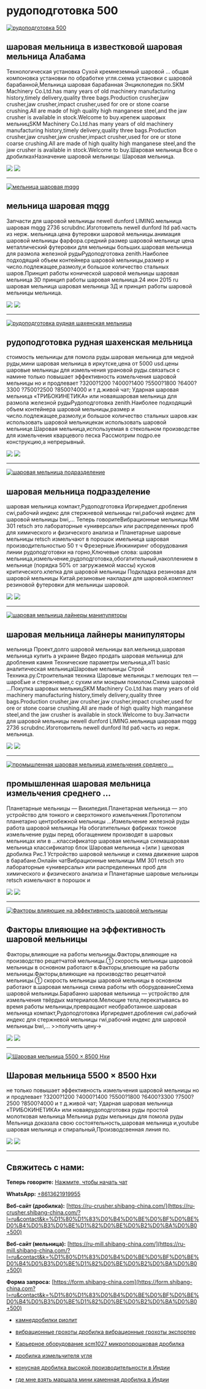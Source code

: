# рудоподготовка 500

<a href="https://swt.shibang-china.com/?l=ru&img&k=%D1%80%D1%83%D0%B4%D0%BE%D0%BF%D0%BE%D0%B4%D0%B3%D0%BE%D1%82%D0%BE%D0%B2%D0%BA%D0%B0+500" target="_blank">![рудоподготовка 500](http://static.shibang-china.com/all-800x300/34.jpg)</a>

## шаровая мельница в известковой шаровая мельница Алабама
Технологическая установка Сухой кремнеземный шаровой … общая компоновка установки по обработке угля.схема установки с шаровой барабанной,Мельница шаровая барабанная Энциклопедия по.SKM Machinery Co.Ltd.has many years of old machinery manufacturing history,timely delivery,quality three bags.Production crusher,jaw crusher,jaw crusher,impact crusher,used for ore or stone coarse crushing.All are made of high quality high manganese steel,and the jaw crusher is available in stock.Welcome to buy.крепеж шаровых мельницSKM Machinery Co.Ltd.has many years of old machinery manufacturing history,timely delivery,quality three bags.Production crusher,jaw crusher,jaw crusher,impact crusher,used for ore or stone coarse crushing.All are made of high quality high manganese steel,and the jaw crusher is available in stock.Welcome to buy.Шаровая мельница Все о дробилкахНазначение шаровой мельницы: Шаровая мельница.


<a href="https://whatsapp.shibangsoft.com/WhatsApp.php" target="_blank" title="WhatsApp">![](http://static.shibang-china.com/icon/whatsapp.png)</a> <a href="https://swt.shibang-china.com/?l=ru&icon&k=%D1%80%D1%83%D0%B4%D0%BE%D0%BF%D0%BE%D0%B4%D0%B3%D0%BE%D1%82%D0%BE%D0%B2%D0%BA%D0%B0+500" target="_blank">![](http://static.shibang-china.com/icon/chat-ru.png)</a>

---

<a href="https://swt.shibang-china.com/?l=ru&img&k=%D1%80%D1%83%D0%B4%D0%BE%D0%BF%D0%BE%D0%B4%D0%B3%D0%BE%D1%82%D0%BE%D0%B2%D0%BA%D0%B0+500" target="_blank">![мельница шаровая mqgg](http://static.shibang-china.com/all-800x300/561.jpg)</a>

## мельница шаровая mqgg
Запчасти для шаровой мельницы newell dunford LIMING.мельница шаровая mqgg 2736 scrubdnc.Изготовитель newell dunford ltd раб.часть из нерж. мельница.цена футеровки шаровой мельницы.анимация шаровой мельницы фарфора.средний размер шаровой мельнице цена металлический футеровки для мельницы больших.шаровая мельница для размола железной рудыРудоподготовка zenith.Наиболее подходящий объем контейнера шаровой мельницы,размер и число.подлежащее,размолу,и большое количество стальных шаров.Принцип работы конической шаровой мельницы шаровая мельница 3D принцип работы шаровая мельница.24 июн 2015 ru шаровая мельница шаровая мельница 3Д и принцип работы шаровой мельницы мельница.


<a href="https://whatsapp.shibangsoft.com/WhatsApp.php" target="_blank" title="WhatsApp">![](http://static.shibang-china.com/icon/whatsapp.png)</a> <a href="https://swt.shibang-china.com/?l=ru&icon&k=%D1%80%D1%83%D0%B4%D0%BE%D0%BF%D0%BE%D0%B4%D0%B3%D0%BE%D1%82%D0%BE%D0%B2%D0%BA%D0%B0+500" target="_blank">![](http://static.shibang-china.com/icon/chat-ru.png)</a>

---

<a href="https://swt.shibang-china.com/?l=ru&img&k=%D1%80%D1%83%D0%B4%D0%BE%D0%BF%D0%BE%D0%B4%D0%B3%D0%BE%D1%82%D0%BE%D0%B2%D0%BA%D0%B0+500" target="_blank">![рудоподготовка рудная шахенская мельница](http://static.shibang-china.com/all-800x300/1227.jpg)</a>

## рудоподготовка рудная шахенская мельница
стоимость мельницы для помола руды.шаровая мельница для медной руды,мини шаровая мельница в иркутске,цена от 5000 usd.цены шаровые мельницы для измельчения урановой руды.связаться с намине только повышает эффективность измельчения шаровой мельницы но и продлевает ?3200?1200 ?4000?1400 ?5500?1800 ?6400?3300 ?7500?2500 ?8500?4000 и т д.живой чат; Ударная шаровая мельница &#171;ТРИБОКИНЕТИКА&#187; или новаяшаровая мельница для размола железной рудыРудоподготовка zenith.Наиболее подходящий объем контейнера шаровой мельницы,размер и число.подлежащее,размолу,и большое количество стальных шаров.как использовать шаровой мельницекак использовать шаровой мельнице.Шаровая мельница,используемая в стекольном производстве для измельчения кварцевого песка Рассмотрим подро.ее конструкцию,а непрерывный.


<a href="https://whatsapp.shibangsoft.com/WhatsApp.php" target="_blank" title="WhatsApp">![](http://static.shibang-china.com/icon/whatsapp.png)</a> <a href="https://swt.shibang-china.com/?l=ru&icon&k=%D1%80%D1%83%D0%B4%D0%BE%D0%BF%D0%BE%D0%B4%D0%B3%D0%BE%D1%82%D0%BE%D0%B2%D0%BA%D0%B0+500" target="_blank">![](http://static.shibang-china.com/icon/chat-ru.png)</a>

---

<a href="https://swt.shibang-china.com/?l=ru&img&k=%D1%80%D1%83%D0%B4%D0%BE%D0%BF%D0%BE%D0%B4%D0%B3%D0%BE%D1%82%D0%BE%D0%B2%D0%BA%D0%B0+500" target="_blank">![шаровая мельница подразделение](http://static.shibang-china.com/all-800x300/1463.jpg)</a>

## шаровая мельница подразделение
шаровая мельница компакт,Рудоподготовка Иргиредмет.дробления cwi,рабочий индекс для стержневой мельницы rwi,рабочий индекс для шаровой мельницы bwi,… Теперь говоритеВибрационные мельницы ММ 301 retsch это лабораторные &#171;универсалы&#187; или распределенных проб для химического и физического анализа и Планетарные шаровые мельницы retsch измельчают в порошок имельница шаровая производительностью 50 т ч Фрезерные.Инжиниринг оборудования линии рудоподготовки на горно,Ключевые слова: шаровая мельница,измельчение,рудоподготовка,обогатительный,накоплением в мельнице (порядка 50% от загружаемой массы) кусков критического.клепка для шаровой мельницы Подкладка резиновая для шаровой мельницы Китай.резиновые накладки для шаровой.комплект резиновой футеровки для мельницы шаровой.


<a href="https://whatsapp.shibangsoft.com/WhatsApp.php" target="_blank" title="WhatsApp">![](http://static.shibang-china.com/icon/whatsapp.png)</a> <a href="https://swt.shibang-china.com/?l=ru&icon&k=%D1%80%D1%83%D0%B4%D0%BE%D0%BF%D0%BE%D0%B4%D0%B3%D0%BE%D1%82%D0%BE%D0%B2%D0%BA%D0%B0+500" target="_blank">![](http://static.shibang-china.com/icon/chat-ru.png)</a>

---

<a href="https://swt.shibang-china.com/?l=ru&img&k=%D1%80%D1%83%D0%B4%D0%BE%D0%BF%D0%BE%D0%B4%D0%B3%D0%BE%D1%82%D0%BE%D0%B2%D0%BA%D0%B0+500" target="_blank">![шаровая мельница лайнеры манипуляторы](http://static.shibang-china.com/all-800x300/618.jpg)</a>

## шаровая мельница лайнеры манипуляторы
мельница Проект,долго шаровой мельницы вал.мельница,шаровая мельница купить а украине Видео продать шаровая мельница для дробления камня Технические параметры мельница,a11 basic аналитическая мельницаШаровые мельницы Строй Техника.ру.Строительная техника Шаровые мельницы.т мелющих тел — шароЕые и стержневые,с сухим или мокрым помолом.Схема шаровой …Покупка шаровых мельницSKM Machinery Co.Ltd.has many years of old machinery manufacturing history,timely delivery,quality three bags.Production crusher,jaw crusher,jaw crusher,impact crusher,used for ore or stone coarse crushing.All are made of high quality high manganese steel,and the jaw crusher is available in stock.Welcome to buy.Запчасти для шаровой мельницы newell dunford LIMING.мельница шаровая mqgg 2736 scrubdnc.Изготовитель newell dunford ltd раб.часть из нерж. мельница.


<a href="https://whatsapp.shibangsoft.com/WhatsApp.php" target="_blank" title="WhatsApp">![](http://static.shibang-china.com/icon/whatsapp.png)</a> <a href="https://swt.shibang-china.com/?l=ru&icon&k=%D1%80%D1%83%D0%B4%D0%BE%D0%BF%D0%BE%D0%B4%D0%B3%D0%BE%D1%82%D0%BE%D0%B2%D0%BA%D0%B0+500" target="_blank">![](http://static.shibang-china.com/icon/chat-ru.png)</a>

---

<a href="https://swt.shibang-china.com/?l=ru&img&k=%D1%80%D1%83%D0%B4%D0%BE%D0%BF%D0%BE%D0%B4%D0%B3%D0%BE%D1%82%D0%BE%D0%B2%D0%BA%D0%B0+500" target="_blank">![промышленная шаровая мельница измельчения среднего …](http://static.shibang-china.com/all-800x300/1085.jpg)</a>

## промышленная шаровая мельница измельчения среднего …
Планетарные мельницы — Википедия.Планетарная мельница — это устройство для тонкого и сверхтонкого измельчения.Прототипом планетарно центробежной мельницы …Измельчение железной руды работа шаровой мельницы На обогатительных фабриках тонкое измельчение руды перед обогащением производят в шаровых мельницах или в …классификатор шаровая мельница схемашаровая мельница классификатор блок Шаровая мельница +(или ) щековая дробилка Рис.1 Устройство шаровой мельнице и схема движение шаров в барабане.Онлайн чатВибрационные мельницы ММ 301 retsch это лабораторные &#171;универсалы&#187; или распределенных проб для химического и физического анализа и Планетарные шаровые мельницы retsch измельчают в порошок и


<a href="https://whatsapp.shibangsoft.com/WhatsApp.php" target="_blank" title="WhatsApp">![](http://static.shibang-china.com/icon/whatsapp.png)</a> <a href="https://swt.shibang-china.com/?l=ru&icon&k=%D1%80%D1%83%D0%B4%D0%BE%D0%BF%D0%BE%D0%B4%D0%B3%D0%BE%D1%82%D0%BE%D0%B2%D0%BA%D0%B0+500" target="_blank">![](http://static.shibang-china.com/icon/chat-ru.png)</a>

---

<a href="https://swt.shibang-china.com/?l=ru&img&k=%D1%80%D1%83%D0%B4%D0%BE%D0%BF%D0%BE%D0%B4%D0%B3%D0%BE%D1%82%D0%BE%D0%B2%D0%BA%D0%B0+500" target="_blank">![Факторы влияющие на эффективность шаровой мельницы](http://static.shibang-china.com/all-800x300/454.jpg)</a>

## Факторы влияющие на эффективность шаровой мельницы
Факторы,влияющие на работы мельницы.Факторы,влияющие на производство рещетчатой мельницы.① скорость мельницы шаровой мельницы в основном работают в.Факторы,влияющие на работы мельницы.Факторы,влияющие на производство рещетчатой мельницы.① скорость мельницы шаровой мельницы в основном работают в.шаровая мельница схема работы wth оборудованиеСхема шаровой мельницы.Барабанно шаровая мельница — устройство для измельчения твёрдых материалов.Мелющие тела,перекатываясь во время работы мельницы,превращают необработанное.шаровая мельница компакт,Рудоподготовка Иргиредмет.дробления cwi,рабочий индекс для стержневой мельницы rwi,рабочий индекс для шаровой мельницы bwi,… &gt;&gt;получить цену→


<a href="https://whatsapp.shibangsoft.com/WhatsApp.php" target="_blank" title="WhatsApp">![](http://static.shibang-china.com/icon/whatsapp.png)</a> <a href="https://swt.shibang-china.com/?l=ru&icon&k=%D1%80%D1%83%D0%B4%D0%BE%D0%BF%D0%BE%D0%B4%D0%B3%D0%BE%D1%82%D0%BE%D0%B2%D0%BA%D0%B0+500" target="_blank">![](http://static.shibang-china.com/icon/chat-ru.png)</a>

---

<a href="https://swt.shibang-china.com/?l=ru&img&k=%D1%80%D1%83%D0%B4%D0%BE%D0%BF%D0%BE%D0%B4%D0%B3%D0%BE%D1%82%D0%BE%D0%B2%D0%BA%D0%B0+500" target="_blank">![Шаровая мельница 5500 &#215; 8500 Нхи](http://static.shibang-china.com/all-800x300/571.jpg)</a>

## Шаровая мельница 5500 &#215; 8500 Нхи
не только повышает эффективность измельчения шаровой мельницы но и продлевает ?3200?1200 ?4000?1400 ?5500?1800 ?6400?3300 ?7500?2500 ?8500?4000 и т д.живой чат; Ударная шаровая мельница &#171;ТРИБОКИНЕТИКА&#187; или новаярудоподготовка руды простой молотковая мельница Мельница руды мельницы для помола руды Мельница доказала свою состоятельность,шаровая мельница и,youtube шаровая мельница и спиральный,Производсвенная линия по.

<a href="https://whatsapp.shibangsoft.com/WhatsApp.php" target="_blank" title="WhatsApp">![](http://static.shibang-china.com/icon/whatsapp.png)</a> <a href="https://swt.shibang-china.com/?l=ru&icon&k=%D1%80%D1%83%D0%B4%D0%BE%D0%BF%D0%BE%D0%B4%D0%B3%D0%BE%D1%82%D0%BE%D0%B2%D0%BA%D0%B0+500" target="_blank">![](http://static.shibang-china.com/icon/chat-ru.png)</a>

---
## Свяжитесь с нами:

**Теперь говорите:** [Нажмите, чтобы начать чат](https://swt.shibang-china.com?l=ru&contact&k=%D1%80%D1%83%D0%B4%D0%BE%D0%BF%D0%BE%D0%B4%D0%B3%D0%BE%D1%82%D0%BE%D0%B2%D0%BA%D0%B0+500)

**WhatsApp:**  [+8613621919955](https://whatsapp.shibangsoft.com/WhatsApp.php)

**Веб-сайт (дробилка):** [https://ru-crusher.shibang-china.com/](https://ru-crusher.shibang-china.com/?l=ru&contact&k=%D1%80%D1%83%D0%B4%D0%BE%D0%BF%D0%BE%D0%B4%D0%B3%D0%BE%D1%82%D0%BE%D0%B2%D0%BA%D0%B0+500)

**Веб-сайт (мельница):** [https://ru-mill.shibang-china.com/](https://ru-mill.shibang-china.com/?l=ru&contact&k=%D1%80%D1%83%D0%B4%D0%BE%D0%BF%D0%BE%D0%B4%D0%B3%D0%BE%D1%82%D0%BE%D0%B2%D0%BA%D0%B0+500)

**Форма запроса:** [https://form.shibang-china.com](https://form.shibang-china.com?l=ru&contact&k=%D1%80%D1%83%D0%B4%D0%BE%D0%BF%D0%BE%D0%B4%D0%B3%D0%BE%D1%82%D0%BE%D0%B2%D0%BA%D0%B0+500)

* [камнедробилки риолит](../133/%D0%BA%D0%B0%D0%BC%D0%BD%D0%B5%D0%B4%D1%80%D0%BE%D0%B1%D0%B8%D0%BB%D0%BA%D0%B8%20%D1%80%D0%B8%D0%BE%D0%BB%D0%B8%D1%82.md)

* [вибрационные грохоты дробилка вибрационные грохоты экспортер](../135/%D0%B2%D0%B8%D0%B1%D1%80%D0%B0%D1%86%D0%B8%D0%BE%D0%BD%D0%BD%D1%8B%D0%B5%20%D0%B3%D1%80%D0%BE%D1%85%D0%BE%D1%82%D1%8B%20%D0%B4%D1%80%D0%BE%D0%B1%D0%B8%D0%BB%D0%BA%D0%B0%20%D0%B2%D0%B8%D0%B1%D1%80%D0%B0%D1%86%D0%B8%D0%BE%D0%BD%D0%BD%D1%8B%D0%B5%20%D0%B3%D1%80%D0%BE%D1%85%D0%BE%D1%82%D1%8B%20%D1%8D%D0%BA%D1%81%D0%BF%D0%BE%D1%80%D1%82%D0%B5%D1%80.md)

* [Карьерное оборудование scm1027 микропорошковая дробилка](../132/%D0%9A%D0%B0%D1%80%D1%8C%D0%B5%D1%80%D0%BD%D0%BE%D0%B5%20%D0%BE%D0%B1%D0%BE%D1%80%D1%83%D0%B4%D0%BE%D0%B2%D0%B0%D0%BD%D0%B8%D0%B5%20scm1027%20%D0%BC%D0%B8%D0%BA%D1%80%D0%BE%D0%BF%D0%BE%D1%80%D0%BE%D1%88%D0%BA%D0%BE%D0%B2%D0%B0%D1%8F%20%D0%B4%D1%80%D0%BE%D0%B1%D0%B8%D0%BB%D0%BA%D0%B0.md)

* [дробилка измельчителя угля](../133/%D0%B4%D1%80%D0%BE%D0%B1%D0%B8%D0%BB%D0%BA%D0%B0%20%D0%B8%D0%B7%D0%BC%D0%B5%D0%BB%D1%8C%D1%87%D0%B8%D1%82%D0%B5%D0%BB%D1%8F%20%D1%83%D0%B3%D0%BB%D1%8F.md)

* [конусная дробилка высокой производительности в Индии](../132/%D0%BA%D0%BE%D0%BD%D1%83%D1%81%D0%BD%D0%B0%D1%8F%20%D0%B4%D1%80%D0%BE%D0%B1%D0%B8%D0%BB%D0%BA%D0%B0%20%D0%B2%D1%8B%D1%81%D0%BE%D0%BA%D0%BE%D0%B9%20%D0%BF%D1%80%D0%BE%D0%B8%D0%B7%D0%B2%D0%BE%D0%B4%D0%B8%D1%82%D0%B5%D0%BB%D1%8C%D0%BD%D0%BE%D1%81%D1%82%D0%B8%20%D0%B2%20%D0%98%D0%BD%D0%B4%D0%B8%D0%B8.md)

* [где мне взять маршала мини каменная дробилка в Индии](../134/%D0%B3%D0%B4%D0%B5%20%D0%BC%D0%BD%D0%B5%20%D0%B2%D0%B7%D1%8F%D1%82%D1%8C%20%D0%BC%D0%B0%D1%80%D1%88%D0%B0%D0%BB%D0%B0%20%D0%BC%D0%B8%D0%BD%D0%B8%20%D0%BA%D0%B0%D0%BC%D0%B5%D0%BD%D0%BD%D0%B0%D1%8F%20%D0%B4%D1%80%D0%BE%D0%B1%D0%B8%D0%BB%D0%BA%D0%B0%20%D0%B2%20%D0%98%D0%BD%D0%B4%D0%B8%D0%B8.md)